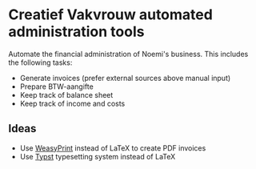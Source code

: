 # Creatief Vakvrouw automated administration tools

Automate the financial administration of Noemi's business.
This includes the following tasks:

- Generate invoices (prefer external sources above manual input)
- Prepare BTW-aangifte
- Keep track of balance sheet
- Keep track of income and costs

## Ideas

- Use [WeasyPrint](https://doc.courtbouillon.org/weasyprint/stable/) instead of LaTeX to create PDF invoices
- Use [Typst](https://github.com/typst/typst) typesetting system instead of LaTeX
